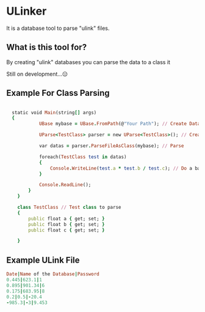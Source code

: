 # ULinker
It is a database tool to parse "ulink" files.

## What is this tool for?
By creating "ulink" databases you can parse the data to a class it

Still on development...😑


## Example For Class Parsing
``` ruby

  static void Main(string[] args)
  {
            UBase mybase = UBase.FromPath(@"Your Path"); // Create Database from directory

            UParse<TestClass> parser = new UParse<TestClass>(); // Create a parser to parse database

            var datas = parser.ParseFileAsClass(mybase); // Parse

            foreach(TestClass test in datas)
            {
                Console.WriteLine(test.a * test.b / test.c); // Do a basic math process with the parsed values of each line
            }

            Console.ReadLine();
        }
    }

    class TestClass // Test class to parse
    {
        public float a { get; set; }
        public float b { get; set; }
        public float c { get; set; }

    }


```

## Example ULink File
``` ruby
Date|Name of the Database|Password
0.445|623.1|1
0.895|901.34|6
0.175|683.95|8
0.2|0.5|-20.4
-985.3|-3|9.453
```
